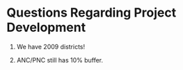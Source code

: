 Questions Regarding Project Development
=======================================

1.  We have 2009 districts!

2.  ANC/PNC still has 10% buffer.
